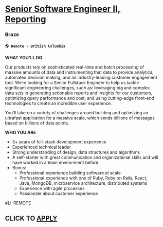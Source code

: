 # [Senior Software Engineer II, Reporting](https://www.remotewlb.com/apply/senior-software-engineer-ii-reporting)  
### Braze  
#### `🌎 Remote - British Columbia`  

**WHAT YOU'LL DO**

Our products rely on sophisticated real-time and batch processing of massive amounts of data and instrumenting that data to provide analytics, automated decision making, and an industry-leading customer engagement tool. We’re looking for a Senior Fullstack Engineer to help us tackle significant engineering challenges, such as: leveraging big and complex data sets in generating actionable reports and insights for our customers, optimizing query performance and cost, and using cutting-edge front-end technologies to create an incredible user experience.

You’ll take on a variety of challenges around building and optimizing an ultrafast application for a massive scale, which sends billions of messages based on billions of data points.

**WHO YOU ARE**

  * 5+ years of full-stack development experience
  * Experienced technical leader
  * Strong understanding of design, data structures and algorithms
  * A self-starter with great communication and organizational skills and will have worked in a team environment before
  * Bonus: 
    * Professional experience building software at scale
    * Professional experience with one of Ruby, Ruby on Rails, React, Java, MongoDB, microservice architecture, distributed systems
    * Experience with agile processes
    * Passionate about customer experience

#LI-REMOTE

  
## CLICK TO [APPLY](https://www.remotewlb.com/apply/senior-software-engineer-ii-reporting)

